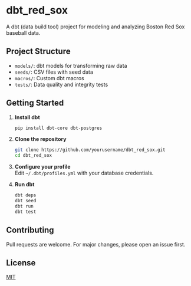 # dbt_red_sox

A dbt (data build tool) project for modeling and analyzing Boston Red Sox baseball data.

## Project Structure

- `models/`: dbt models for transforming raw data
- `seeds/`: CSV files with seed data
- `macros/`: Custom dbt macros
- `tests/`: Data quality and integrity tests

## Getting Started

1. **Install dbt**  
    ```bash
    pip install dbt-core dbt-postgres
    ```

2. **Clone the repository**  
    ```bash
    git clone https://github.com/yourusername/dbt_red_sox.git
    cd dbt_red_sox
    ```

3. **Configure your profile**  
    Edit `~/.dbt/profiles.yml` with your database credentials.

4. **Run dbt**  
    ```bash
    dbt deps
    dbt seed
    dbt run
    dbt test
    ```

## Contributing

Pull requests are welcome. For major changes, please open an issue first.

## License

[MIT](LICENSE)